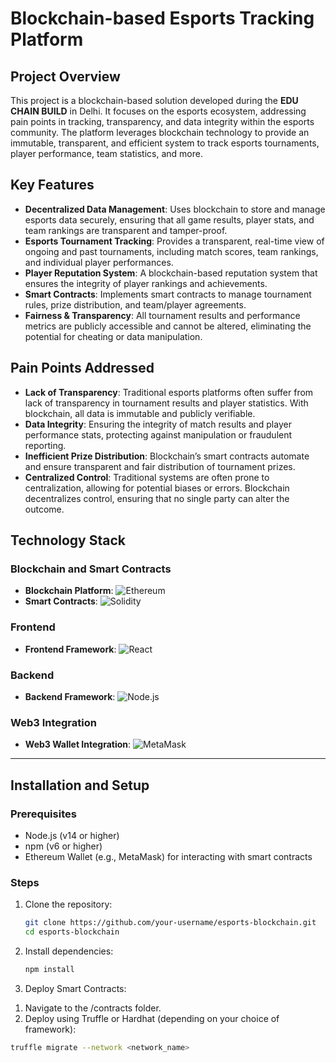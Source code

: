 # **Blockchain-based Esports Tracking Platform**

## **Project Overview**
This project is a blockchain-based solution developed during the **EDU CHAIN BUILD** in Delhi. It focuses on the esports ecosystem, addressing pain points in tracking, transparency, and data integrity within the esports community. The platform leverages blockchain technology to provide an immutable, transparent, and efficient system to track esports tournaments, player performance, team statistics, and more.

## **Key Features**
- **Decentralized Data Management**: Uses blockchain to store and manage esports data securely, ensuring that all game results, player stats, and team rankings are transparent and tamper-proof.
- **Esports Tournament Tracking**: Provides a transparent, real-time view of ongoing and past tournaments, including match scores, team rankings, and individual player performances.
- **Player Reputation System**: A blockchain-based reputation system that ensures the integrity of player rankings and achievements.
- **Smart Contracts**: Implements smart contracts to manage tournament rules, prize distribution, and team/player agreements.
- **Fairness & Transparency**: All tournament results and performance metrics are publicly accessible and cannot be altered, eliminating the potential for cheating or data manipulation.

## **Pain Points Addressed**
- **Lack of Transparency**: Traditional esports platforms often suffer from lack of transparency in tournament results and player statistics. With blockchain, all data is immutable and publicly verifiable.
- **Data Integrity**: Ensuring the integrity of match results and player performance stats, protecting against manipulation or fraudulent reporting.
- **Inefficient Prize Distribution**: Blockchain’s smart contracts automate and ensure transparent and fair distribution of tournament prizes.
- **Centralized Control**: Traditional systems are often prone to centralization, allowing for potential biases or errors. Blockchain decentralizes control, ensuring that no single party can alter the outcome.

## **Technology Stack**

### Blockchain and Smart Contracts
- **Blockchain Platform**: 
  ![Ethereum](https://img.shields.io/badge/Ethereum-3C3C3C?style=flat&logo=ethereum&logoColor=white)
- **Smart Contracts**: 
  ![Solidity](https://img.shields.io/badge/Solidity-363636?style=flat&logo=solidity&logoColor=white)

### Frontend
- **Frontend Framework**: 
  ![React](https://img.shields.io/badge/React-61DAFB?style=flat&logo=react&logoColor=black)
  
### Backend
- **Backend Framework**:
  ![Node.js](https://img.shields.io/badge/Node.js-339933?style=flat&logo=node.js&logoColor=white)

### Web3 Integration
- **Web3 Wallet Integration**:
  ![MetaMask](https://img.shields.io/badge/MetaMask-F6851D?style=flat&logo=metamask&logoColor=white)

---

## **Installation and Setup**
### Prerequisites
- Node.js (v14 or higher)
- npm (v6 or higher)
- Ethereum Wallet (e.g., MetaMask) for interacting with smart contracts

### Steps
1. Clone the repository:
   ```bash
   git clone https://github.com/your-username/esports-blockchain.git
   cd esports-blockchain
2. Install dependencies:
   ```bash
   npm install
3. Deploy Smart Contracts:

1) Navigate to the /contracts folder.
2) Deploy using Truffle or Hardhat (depending on your choice of framework):
  ```bash
  truffle migrate --network <network_name>




